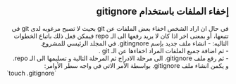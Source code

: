 ## <div dir=rtl> إخفاء الملفات باستخدام gitignore  </div>  




<div dir=rtl> 
في حال ان اراد الشخص اخفاء بعض الملفات عن git بحيث لا تصبح مرغوبه لدى git في تتبعها، أو بمعنى اخر اذا كان لا يريد رفعها الى الـ repo فيمكن فعل ذلك باتباع الخطوات التاليه:
- انشاء ملف جديد بإسم gitingnore. في المجلد الرئيسي للمشروع.<br/>
- ثم اضافة جميع الملفات المراد اخفاءها عن الـ git . <br/>
- ثم رفع ملف gitignore.  الى مرحلة الادراج ثم المرحلة التالية و تسليمها الى الـ repo.<br/>
و يكمن انشاء ملف gitignore. بواسطة الأمر الاتي في واجه سطر الأوامر: 
</div>
  `touch .gitignore`



